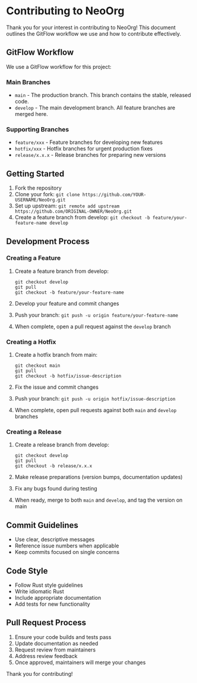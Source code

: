 # Contributing to NeoOrg

Thank you for your interest in contributing to NeoOrg! This document outlines the GitFlow workflow we use and how to contribute effectively.

## GitFlow Workflow

We use a GitFlow workflow for this project:

### Main Branches

- `main` - The production branch. This branch contains the stable, released code.
- `develop` - The main development branch. All feature branches are merged here.

### Supporting Branches

- `feature/xxx` - Feature branches for developing new features
- `hotfix/xxx` - Hotfix branches for urgent production fixes
- `release/x.x.x` - Release branches for preparing new versions

## Getting Started

1. Fork the repository
2. Clone your fork: `git clone https://github.com/YOUR-USERNAME/NeoOrg.git`
3. Set up upstream: `git remote add upstream https://github.com/ORIGINAL-OWNER/NeoOrg.git`
4. Create a feature branch from develop: `git checkout -b feature/your-feature-name develop`

## Development Process

### Creating a Feature

1. Create a feature branch from develop:
   ```
   git checkout develop
   git pull
   git checkout -b feature/your-feature-name
   ```

2. Develop your feature and commit changes
3. Push your branch: `git push -u origin feature/your-feature-name`
4. When complete, open a pull request against the `develop` branch

### Creating a Hotfix

1. Create a hotfix branch from main:
   ```
   git checkout main
   git pull
   git checkout -b hotfix/issue-description
   ```

2. Fix the issue and commit changes
3. Push your branch: `git push -u origin hotfix/issue-description`
4. When complete, open pull requests against both `main` and `develop` branches

### Creating a Release

1. Create a release branch from develop:
   ```
   git checkout develop
   git pull
   git checkout -b release/x.x.x
   ```

2. Make release preparations (version bumps, documentation updates)
3. Fix any bugs found during testing
4. When ready, merge to both `main` and `develop`, and tag the version on main

## Commit Guidelines

- Use clear, descriptive messages
- Reference issue numbers when applicable
- Keep commits focused on single concerns

## Code Style

- Follow Rust style guidelines
- Write idiomatic Rust
- Include appropriate documentation
- Add tests for new functionality

## Pull Request Process

1. Ensure your code builds and tests pass
2. Update documentation as needed
3. Request review from maintainers
4. Address review feedback
5. Once approved, maintainers will merge your changes

Thank you for contributing!